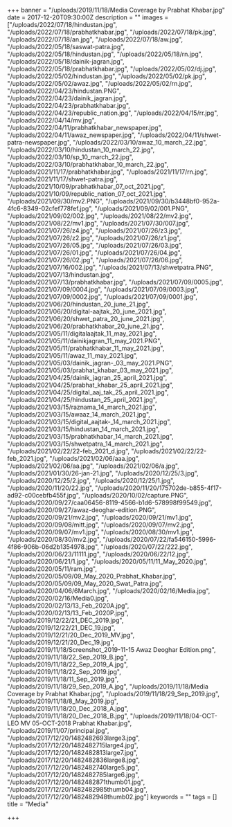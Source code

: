 +++
banner = "/uploads/2019/11/18/Media Coverage by Prabhat Khabar.jpg"
date = 2017-12-20T09:30:00Z
description = ""
images = ["/uploads/2022/07/18/hindustan.jpg", "/uploads/2022/07/18/prabhatkhabar.jpg", "/uploads/2022/07/18/pk.jpg", "/uploads/2022/07/18/an.jpg", "/uploads/2022/07/18/aw.jpg", "/uploads/2022/05/18/saswat-patra.jpg", "/uploads/2022/05/18/hindustan.jpg", "/uploads/2022/05/18/rn.jpg", "/uploads/2022/05/18/dainik-jagran.jpg", "/uploads/2022/05/18/prabhatkhabar.jpg", "/uploads/2022/05/02/dj.jpg", "/uploads/2022/05/02/hindustan.jpg", "/uploads/2022/05/02/pk.jpg", "/uploads/2022/05/02/awaz.jpg", "/uploads/2022/05/02/rn.jpg", "/uploads/2022/04/23/hindustan.PNG", "/uploads/2022/04/23/dainik_jagran.jpg", "/uploads/2022/04/23/prabhatkhabar.jpg", "/uploads/2022/04/23/republic_nation.jpg", "/uploads/2022/04/15/rr.jpg", "/uploads/2022/04/14/mv.jpg", "/uploads/2022/04/11/prabhatkhabar_newspaper.jpg", "/uploads/2022/04/11/awaz_newspaper.jpg", "/uploads/2022/04/11/shwet-patra-newspaper.jpg", "/uploads/2022/03/10/awaz_10_march_22.jpg", "/uploads/2022/03/10/hindustan_10_march_22.jpg", "/uploads/2022/03/10/sp_10_march_22.jpg", "/uploads/2022/03/10/prabhatkhabar_10_march_22.jpg", "/uploads/2021/11/17/prabhatkhabar.jpg", "/uploads/2021/11/17/rn.jpg", "/uploads/2021/11/17/shwet-patra.jpg", "/uploads/2021/10/09/prabhatkhabar_07_oct_2021.jpg", "/uploads/2021/10/09/republic_nation_07_oct_2021.jpg", "/uploads/2021/09/30/mv2.PNG", "/uploads/2021/09/30/b3448bf0-952a-4fc6-8349-02cfef778fef.jpg", "/uploads/2021/09/02/001.PNG", "/uploads/2021/09/02/002.jpg", "/uploads/2021/08/22/mv2.jpg", "/uploads/2021/08/22/mv1.jpg", "/uploads/2021/07/30/007.jpg", "/uploads/2021/07/26/z4.jpg", "/uploads/2021/07/26/z3.jpg", "/uploads/2021/07/26/z2.jpg", "/uploads/2021/07/26/z1.jpg", "/uploads/2021/07/26/05.jpg", "/uploads/2021/07/26/03.jpg", "/uploads/2021/07/26/01.jpg", "/uploads/2021/07/26/04.jpg", "/uploads/2021/07/26/02.jpg", "/uploads/2021/07/26/06.jpg", "/uploads/2021/07/16/002.jpg", "/uploads/2021/07/13/shwetpatra.PNG", "/uploads/2021/07/13/hindustan.jpg", "/uploads/2021/07/13/prabhatkhabar.jpg", "/uploads/2021/07/09/0005.jpg", "/uploads/2021/07/09/0004.jpg", "/uploads/2021/07/09/0003.jpg", "/uploads/2021/07/09/0002.jpg", "/uploads/2021/07/09/0001.jpg", "/uploads/2021/06/20/hindustan_20_june_21.jpg", "/uploads/2021/06/20/digital-aajtak_20_june_2021.jpg", "/uploads/2021/06/20/shwet_patra_20_june_2021.jpg", "/uploads/2021/06/20/prabhatkhabar_20_june_21.jpg", "/uploads/2021/05/11/digitalaajtak_11_may_2021.jpg", "/uploads/2021/05/11/dainikjagran_11_may_2021.PNG", "/uploads/2021/05/11/prabhatkhabar_11_may_2021.jpg", "/uploads/2021/05/11/awaz_11_may_2021.jpg", "/uploads/2021/05/03/dainik_jagran-_03_may_2021.PNG", "/uploads/2021/05/03/prabhat_khabar_03_may_2021.jpg", "/uploads/2021/04/25/dainik_jagran_25_april_2021.jpg", "/uploads/2021/04/25/prabhat_khabar_25_april_2021.jpg", "/uploads/2021/04/25/digital_aaj_tak_25_april_2021.jpg", "/uploads/2021/04/25/hindustan_25_april_2021.jpg", "/uploads/2021/03/15/raznama_14_march_2021.jpg", "/uploads/2021/03/15/awaaz_14_march_2021.jpg", "/uploads/2021/03/15/digital_aajtak-_14_march_2021.jpg", "/uploads/2021/03/15/hindustan_14_march_2021.jpg", "/uploads/2021/03/15/prabhatkhabar_14_march_2021.jpg", "/uploads/2021/03/15/shwetpatra_14_march_2021.jpg", "/uploads/2021/02/22/22-feb_2021_d.jpg", "/uploads/2021/02/22/22-feb_2021.jpg", "/uploads/2021/02/06/aaa.jpg", "/uploads/2021/02/06/aa.jpg", "/uploads/2021/02/06/a.jpg", "/uploads/2021/01/30/26-jan-21.jpg", "/uploads/2020/12/25/3.jpg", "/uploads/2020/12/25/2.jpg", "/uploads/2020/12/25/1.jpg", "/uploads/2020/11/20/22.jpg", "/uploads/2020/11/20/175702de-b855-4f17-ad92-c00cebfb455f.jpg", "/uploads/2020/10/02/capture.PNG", "/uploads/2020/09/27/caa06456-8119-4566-b1d6-578998f99549.jpg", "/uploads/2020/09/27/awaz-deoghar-edition.PNG", "/uploads/2020/09/21/mv2.jpg", "/uploads/2020/09/21/mv1.jpg", "/uploads/2020/09/08/mitt.jpg", "/uploads/2020/09/07/mv2.jpg", "/uploads/2020/09/07/mv1.jpg", "/uploads/2020/08/30/mv1.jpg", "/uploads/2020/08/30/mv2.jpg", "/uploads/2020/07/22/fa546150-5996-4f86-906b-06d2b1354978.jpg", "/uploads/2020/07/22/222.jpg", "/uploads/2020/06/23/11111.jpg", "/uploads/2020/06/22/12.jpg", "/uploads/2020/06/21/1.jpg", "/uploads/2020/05/11/11_May_2020.jpg", "/uploads/2020/05/11/ram.jpg", "/uploads/2020/05/09/09_May_2020_Prabhat_Khabar.jpg", "/uploads/2020/05/09/09_May_2020_Swat_Patra.jpg", "/uploads/2020/04/06/6March.jpg", "/uploads/2020/02/16/Media.jpg", "/uploads/2020/02/16/Media0.jpg", "/uploads/2020/02/13/13_Feb_2020A.jpg", "/uploads/2020/02/13/13_Feb_2020P.jpg", "/uploads/2019/12/22/21_DEC_2019.jpg", "/uploads/2019/12/22/21_DEC_19.jpg", "/uploads/2019/12/21/20_Dec_2019_MV.jpg", "/uploads/2019/12/21/20_Dec_19.jpg", "/uploads/2019/11/18/Screenshot_2019-11-15 Awaz Deoghar Edition.png", "/uploads/2019/11/18/22_Sep_2019_B.jpg", "/uploads/2019/11/18/22_Sep_2019_A.jpg", "/uploads/2019/11/18/22_Sep_2019.jpg", "/uploads/2019/11/18/11_Sep_2019.jpg", "/uploads/2019/11/18/29_Sep_2019_A.jpg", "/uploads/2019/11/18/Media Coverage by Prabhat Khabar.jpg", "/uploads/2019/11/18/29_Sep_2019.jpg", "/uploads/2019/11/18/8_May_2019.jpg", "/uploads/2019/11/18/20_Dec_2018_A.jpg", "/uploads/2019/11/18/20_Dec_2018_B.jpg", "/uploads/2019/11/18/04-OCT-LEO MV 05-OCT-2018 Prabhat Khabar.jpg", "/uploads/2019/11/07/principal.jpg", "/uploads/2017/12/20/1482482693large3.jpg", "/uploads/2017/12/20/1482482715large4.jpg", "/uploads/2017/12/20/1482482813large7.jpg", "/uploads/2017/12/20/1482482836large8.jpg", "/uploads/2017/12/20/1482482740large5.jpg", "/uploads/2017/12/20/1482482785large6.jpg", "/uploads/2017/12/20/1482482871thumb01.jpg", "/uploads/2017/12/20/1482482985thumb04.jpg", "/uploads/2017/12/20/1482482948thumb02.jpg"]
keywords = ""
tags = []
title = "Media"

+++
